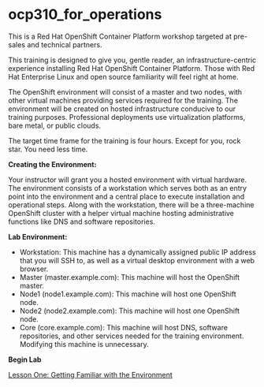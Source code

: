 # ocp310_for_operations
This is a Red Hat OpenShift Container Platform workshop targeted at pre-sales and technical partners. 

This training is designed to give you, gentle reader, an infrastructure-centric experience installing Red Hat OpenShift Container Platform. Those with Red Hat Enterprise Linux and open source familiarity will feel right at home.

The OpenShift environment will consist of a master and two nodes, with other virtual machines providing services required for the training. The environment will be created on hosted infrastructure conducive to our training purposes. Professional deployments use virtualization platforms, bare metal, or public clouds.

The target time frame for the training is four hours. Except for you, rock star. You need less time.

**Creating the Environment:**

Your instructor will grant you a hosted environment with virtual hardware. The environment consists of a workstation which serves both as an entry point into the environment and a central place to execute installation and operational steps. Along with the workstation, there will be a three-machine OpenShift cluster with a helper virtual machine hosting administrative functions like DNS and software repositories. 

**Lab Environment:**

* Workstation: This machine has a dynamically assigned public IP address that you will SSH to, as well as a virtual desktop environment with a web browser. 
* Master (master.example.com): This machine will host the OpenShift master.
* Node1 (node1.example.com): This machine will host one OpenShift node.
* Node2 (node2.example.com): This machine will host one OpenShift node.
* Core (core.example.com): This machine will host DNS, software repositories, and other services needed for the training environment. Modifying this machine is unnecessary.

**Begin Lab**

[Lesson One: Getting Familiar with the Environment](01-lesson-getting_familiar.md)
